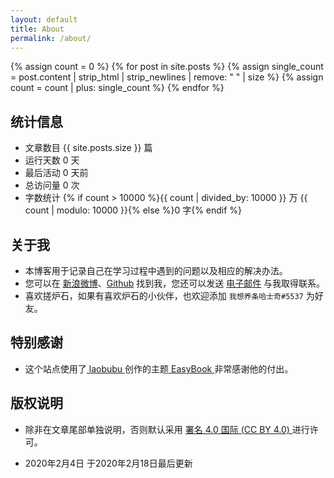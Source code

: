 ```yaml
---
layout: default
title: About
permalink: /about/
---
```


{% assign count = 0 %}
{% for post in site.posts %}
    {% assign single_count = post.content | strip_html | strip_newlines | remove: " " | size %}
    {% assign count = count | plus: single_count %}
{% endfor %}

## 统计信息

- 文章数目 <span class="color_ff0b5">{{ site.posts.size }}</span> 篇
- 运行天数 <span id="htmer_time" class="color_ff0b5">0</span> 天
- 最后活动 <span id="activity_time" data-year="{{ site.posts[0].date| slice: 0,4 }}" data-month="{{ site.posts[0].date| slice: 5,2 }}" data-day="{{ site.posts[0].date| slice: 8,2 }}" class="color_ff0b5">0</span> 天前
- 总访问量 <span id="busuanzi_value_site_pv" class="color_ff0b5">0</span> 次
- 字数统计 {% if count > 10000 %}{{ count | divided_by: 10000 }} 万 {{ count | modulo: 10000 }}{% else %}<span class="color_ff0b5" id="words">0</span> 字{% endif %} 

## 关于我

- 本博客用于记录自己在学习过程中遇到的问题以及相应的解决办法。
- 您可以在 <a href="https://www.weibo.com/u/6087295124" target="_blank">新浪微博<i class="icon-link1"></i></a>、<a href="https://github.com/myhusky" target="_blank">Github<i class="icon-link1"></i></a> 找到我，您还可以发送 [电子邮件](mailto:MyHasky@hotmail.com) 与我取得联系。
- 喜欢搓炉石，如果有喜欢炉石的小伙伴，也欢迎添加 `我想养条哈士奇#5537` 为好友。

## 特别感谢

- 这个站点使用了<a href="http://laobubu.net" target="_blank"> laobubu<i class="icon-link1"></i> </a>创作的主题<a href="https://github.com/laobubu/jekyll-theme-EasyBook" target="_blank"> EasyBook<i class="icon-link1"></i> </a>非常感谢他的付出。

## 版权说明

- 除非在文章尾部单独说明，否则默认采用 <a href="https://creativecommons.org/licenses/by/4.0/deed.zh" target="_blank">署名 4.0 国际 (CC BY 4.0) </a>进行许可。
 
- 2020年2月4日 于2020年2月18日最后更新

<script type="text/javascript">
    window.onload=function(){
        // setTime()
        setATime(2020, 2-1, 1, "htmer_time")

        var activity_date_item = document.getElementById("activity_time")
        var year = activity_date_item.getAttribute("data-year")
        var month = activity_date_item.getAttribute("data-month")
        var day = activity_date_item.getAttribute("data-day")
        
        setATime(year, month-1, day, "activity_time")
    }
        //数字自增到某一值动画参数（目标元素,自定义配置）
    function NumAutoPlusAnimation(targetEle, options) {

        /*可以自己改造下传入的参数，按照自己的需求和喜好封装该函数*/
        //不传配置就把它绑定在相应html元素的data-xxxx属性上吧
        options = options || {};

        var $this = document.getElementById(targetEle),
            time = options.time || $this.data('time'), //总时间--毫秒为单位
            finalNum = options.num || $this.data('value'), //要显示的真实数值
            regulator = options.regulator || 100, //调速器，改变regulator的数值可以调节数字改变的速度

            step = finalNum / (time / regulator),/*每30ms增加的数值--*/
            count = 0, //计数器
            initial = 0;

        var timer = setInterval(function() {

            count = count + step;

            if(count >= finalNum) {
                clearInterval(timer);
                count = finalNum;
            }
            //t未发生改变的话就直接返回
            //避免调用text函数，提高DOM性能
            var t = Math.floor(count);
            if(t == initial) return;

            initial = t;

            $this.innerHTML = initial;
        }, 30);
    }
    NumAutoPlusAnimation("words", {
        time: 1800,
        num: {{ count }},
        regulator: 50
    })
</script>